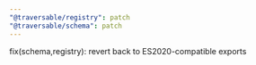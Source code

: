 ```yaml
---
"@traversable/registry": patch
"@traversable/schema": patch
---
```


fix(schema,registry): revert back to ES2020-compatible exports
